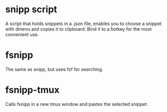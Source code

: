 # snipp script
A script that holds snippets in a .json file, enables you to choose a snippet with dmenu and copies it to clipboard. Bind it to a hotkey for the most convenient use.

# fsnipp
The same as snipp, but uses fzf for searching.

# fsnipp-tmux
Calls fsnipp in a new tmux window and pastes the selected snippet.
